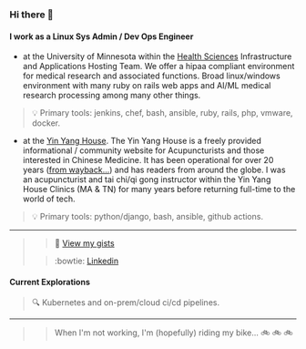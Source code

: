 ### Hi there 👋

#### I work as a Linux Sys Admin / Dev Ops Engineer

- at the University of Minnesota within the [Health Sciences](https://it.umn.edu/services-technologies/find-health-sciences-technology-services) Infrastructure and Applications Hosting Team.  We offer a hipaa compliant environment for medical research and associated functions.  Broad linux/windows environment with many ruby on rails web apps and AI/ML medical research processing among many other things.  

> :bulb: Primary tools: jenkins, chef, bash, ansible, ruby, rails, php, vmware, docker.

- at the [Yin Yang House](https://yinyanghouse.com/).  The Yin Yang House is a freely provided informational / community website for Acupuncturists and those interested in Chinese Medicine.  It has been operational for over 20 years ([from wayback...](https://web.archive.org/web/20021016021511/http://www.yinyanghouse.com/)) and has readers from around the globe.  I was an acupuncturist and tai chi/qi gong instructor within the Yin Yang House Clinics (MA & TN) for many years before returning full-time to the world of tech.

> :bulb: Primary tools:  python/django, bash, ansible, github actions.

***
>> :high_brightness: [View my gists](https://gist.github.com/chaddupuis)
>
>> :bowtie: [Linkedin](https://www.linkedin.com/in/chadjdupuis/)

#### Current Explorations
> :mag: Kubernetes and on-prem/cloud ci/cd pipelines.

***
>> When I'm not working, I'm (hopefully) riding my bike... :bike: :bike: :bike:
